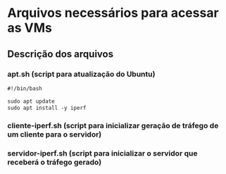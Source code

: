 # Arquivos necessários para acessar as VMs

## Descrição dos arquivos

### apt.sh (script para atualização do Ubuntu)
```markdown
#!/bin/bash

sudo apt update
sudo apt install -y iperf
```

### cliente-iperf.sh (script para inicializar geração de tráfego de um cliente para o servidor)

### servidor-iperf.sh (script para inicializar o servidor que receberá o tráfego gerado)
